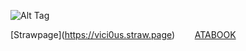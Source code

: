 <div id="align="center">
  
 
 

 
  ![Alt Tag](https://files.catbox.moe/0tvocj.jpg)


  

  [Strawpage]‎(https://vici0us.straw.page)    ‎ ‎   ‎  ‎  ‎  ‎  ‎          ‎ ‎  ‎  ‎  ‎  ‎  ‎     [ATABOOK](https://vicious.atabook.org)
  

</div>
